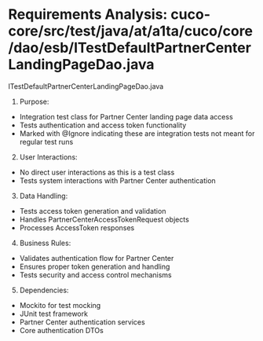 # Requirements Analysis: cuco-core/src/test/java/at/a1ta/cuco/core/dao/esb/ITestDefaultPartnerCenterLandingPageDao.java

ITestDefaultPartnerCenterLandingPageDao.java
1. Purpose:
- Integration test class for Partner Center landing page data access
- Tests authentication and access token functionality
- Marked with @Ignore indicating these are integration tests not meant for regular test runs

2. User Interactions:
- No direct user interactions as this is a test class
- Tests system interactions with Partner Center authentication

3. Data Handling:
- Tests access token generation and validation
- Handles PartnerCenterAccessTokenRequest objects
- Processes AccessToken responses

4. Business Rules:
- Validates authentication flow for Partner Center
- Ensures proper token generation and handling
- Tests security and access control mechanisms

5. Dependencies:
- Mockito for test mocking
- JUnit test framework
- Partner Center authentication services
- Core authentication DTOs
